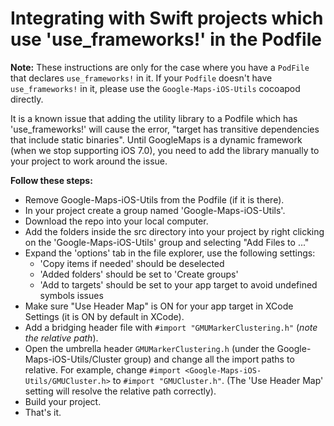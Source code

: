 Integrating with Swift projects which use 'use_frameworks!' in the Podfile
==========================================================================

**Note:** These instructions are only for the case where you have a `PodFile`
that declares `use_frameworks!` in it. If your `Podfile` doesn't have 
`use_frameworks!` in it, please use the `Google-Maps-iOS-Utils` cocoapod directly.

It is a known issue that adding the utility library to a Podfile which has
'use_frameworks!' will cause the error, "target has transitive dependencies
that include static binaries". Until GoogleMaps is a dynamic framework (when we
stop supporting iOS 7.0), you need to add the library manually to your project
to work around the issue.

**Follow these steps:**
- Remove Google-Maps-iOS-Utils from the Podfile (if it is there).
- In your project create a group named 'Google-Maps-iOS-Utils'.
- Download the repo into your local computer.
- Add the folders inside the src directory into your project by right clicking
on the 'Google-Maps-iOS-Utils' group and selecting "Add Files to ..." 
- Expand the 'options' tab in the file explorer, use the following settings:
  + 'Copy items if needed' should be deselected
  + 'Added folders' should be set to 'Create groups'
  + 'Add to targets' should be set to your app target to avoid undefined symbols issues
- Make sure "Use Header Map" is ON for your app target in XCode Settings (it is
ON by default in XCode).
- Add a bridging header file with ```#import "GMUMarkerClustering.h"``` (*note
the relative path*).
- Open the umbrella header ```GMUMarkerClustering.h``` (under the
Google-Maps-iOS-Utils/Cluster group) and change all the import paths to
relative. For example, change ```#import <Google-Maps-iOS-Utils/GMUCluster.h>```
to ```#import "GMUCluster.h"```. (The 'Use Header Map' setting will resolve the
relative path correctly).
- Build your project.
- That's it.
